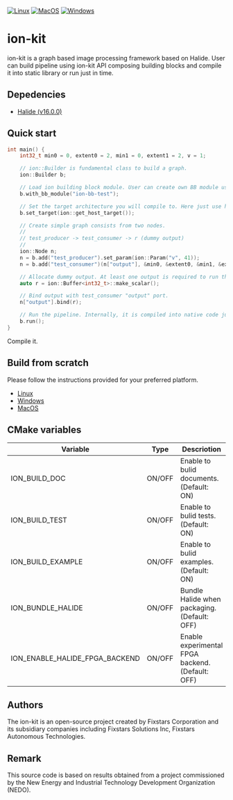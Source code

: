 [![Linux](https://github.com/fixstars/ion-kit/workflows/Linux/badge.svg)](https://github.com/fixstars/ion-kit/actions?query=workflow%3ALinux)
[![MacOS](https://github.com/fixstars/ion-kit/workflows/MacOS/badge.svg)](https://github.com/fixstars/ion-kit/actions?query=workflow%3AMacOS)
[![Windows](https://github.com/fixstars/ion-kit/workflows/Windows/badge.svg)](https://github.com/fixstars/ion-kit/actions?query=workflow%3AWindows)

# ion-kit
ion-kit is a graph based image processing framework based on Halide.
User can build pipeline using ion-kit API composing building blocks and compile it into static library or run just in time.

## Depedencies
* [Halide (v16.0.0)](https://github.com/halide/Halide/releases/tag/v16.0.0)

## Quick start

```c++
int main() {
    int32_t min0 = 0, extent0 = 2, min1 = 0, extent1 = 2, v = 1;

    // ion::Builder is fundamental class to build a graph.
    ion::Builder b;

    // Load ion building block module. User can create own BB module using ion::BuildingBlock class.
    b.with_bb_module("ion-bb-test");

    // Set the target architecture you will compile to. Here just use host architecture.
    b.set_target(ion::get_host_target());

    // Create simple graph consists from two nodes.
    //
    // test_producer -> test_consumer -> r (dummy output)
    //
    ion::Node n;
    n = b.add("test_producer").set_param(ion::Param("v", 41));
    n = b.add("test_consumer")(n["output"], &min0, &extent0, &min1, &extent1, &v);

    // Allocate dummy output. At least one output is required to run the pipeline.
    auto r = ion::Buffer<int32_t>::make_scalar();

    // Bind output with test_consumer "output" port.
    n["output"].bind(r);

    // Run the pipeline. Internally, it is compiled into native code just in time called as a function.
    b.run();
}
```

Compile it.

## Build from scratch
Please follow the instructions provided for your preferred platform.
* [Linux](INSTALL-LINUX.md)
* [Windows](INSTALL-WINDOWS.md)
* [MacOS](INSTALL-MACOS.md)

## CMake variables
| Variable          | Type   | Descriotion                                                               |
| ----------------- | ------ | ------------------------------------------------------------------------- |
| ION_BUILD_DOC     | ON/OFF | Enable to bulid documents. (Default: ON)                                  |
| ION_BUILD_TEST    | ON/OFF | Enable to bulid tests. (Default: ON)                                      |
| ION_BUILD_EXAMPLE | ON/OFF | Enable to bulid examples. (Default: ON)                                   |
| ION_BUNDLE_HALIDE | ON/OFF | Bundle Halide when packaging. (Default: OFF)                              |
| ION_ENABLE_HALIDE_FPGA_BACKEND | ON/OFF | Enable experimental FPGA backend. (Default: OFF)             |

## Authors
The ion-kit is an open-source project created by Fixstars Corporation and its subsidiary companies including Fixstars Solutions Inc, Fixstars Autonomous Technologies.

## Remark
This source code is based on results obtained from a project commissioned by the New Energy and Industrial Technology Development Organization (NEDO).
